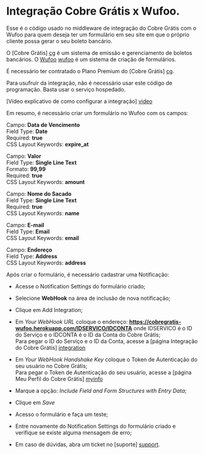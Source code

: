 Integração Cobre Grátis x Wufoo.
=================

Esse é o código usado no middleware de integração do Cobre Grátis com o Wufoo para quem deseja ter um formulário em seu site em que o próprio cliente possa gerar o seu boleto bancário.

O [Cobre Grátis] [cg] é um sistema de emissão e gerenciamento de boletos bancários.
O [Wufoo] [wufoo] é um sistema de criação de formulários.

É necessário ter contratado o Plano Premium do [Cobre Grátis] [cg].

Para usufruir da integração, não é necessário usar este código de programação. Basta usar o serviço hospedado.

[Vídeo explicativo de como configurar a integração] [video]

Em resumo, é necessário criar um formulário no Wufoo com os campos:

Campo: **Data de Vencimento**<br>
Field Type: **Date**<br>
Required: **true**<br>
CSS Layout Keywords: **expire_at**

Campo: **Valor**<br>
Field Type: **Single Line Text**<br>
Formato: **99,99**<br>
Required: **true**<br>
CSS Layout Keywords: **amount**<br>

Campo: **Nome do Sacado**<br>
Field Type: **Single Line Text**<br>
Required: **true**<br>
CSS Layout Keywords: **name**<br>

Campo: **E-mail**<br>
Field Type: **Email**<br>
CSS Layout Keywords: **email**<br>

Campo: **Endereço**<br>
Field Type: **Address**<br>
CSS Layout Keywords: **address**<br>

Após criar o formulário, é necessário cadastrar uma Notificação:

* Acesse o Notification Settings do formulário criado;
* Selecione **WebHook** na área de inclusão de nova notificação;
* Clique em Add Integration;
* Em _Your WebHook URL_ coloque o endereço: **https://cobregratis-wufoo.herokuapp.com/IDSERVICO/IDCONTA** onde IDSERVICO é o ID do Serviço e o IDCONTA é o ID da Conta do Cobre Grátis;<br>
Para pegar o ID do Serviço e o ID da Conta, acesse a [página Integração do Cobre Grátis] [integration]
* Em _Your WebHook Handshake Key_ coloque o Token de Autenticação do seu usuário no Cobre Grátis;<br>
Para pegar o Token de Autenticação do seu usuário, acesse a [página Meu Perfil do Cobre Grátis] [myinfo]
* Marque a opção: _Include Field and Form Structures with Entry Data_;
* Clique em _Save_
* Acesso o formulário e faça um teste;
* Entre novamente do Notification Settings do formulário criado e verifique se existe alguma mensagem de erro;
* Em caso de dúvidas, abra um ticket no [suporte] [support].

  [cg]: http://cobregratis.com.br
  [wufoo]: http://wufoo.com
  [video]: http://screencast.com/t/qdbGoccFEQj
  [integration]: https://app.cobregratis.com.br/integration
  [myinfo]: https://app.cobregratis.com.br/myinfo
  [support]: http://suporte.cobregratis.com.br